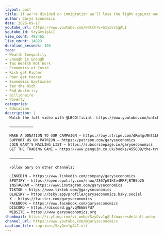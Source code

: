 ```yaml
---
layout: post
title: If we're divided on immigration we'll lose the fight against wealth inequality
author: Garys Economics
date: 2025-09-17
youtube_url: https://www.youtube.com/watch?v=SzyGvv1gALI
youtube_id: SzyGvv1gALI
view_count: 492465
like_count: 14023
duration_seconds: 106
tags:
- Wealth Inequality
- Enough is Enough
- Tax Wealth Not Work
- Economics of Covid
- Rich get Richer
- Poor get Poorer
- Economics Explained
- Tax the Rich
- End Austerity
- Billionaire
- Poverty
categories:
- Education
description: |
  Watch the full video with @LBCOfficial: https://www.youtube.com/watch?v=K7oPJ4U3SEs 
  
  –––––––––––
  
  MAKE A DONATION TO OUR CAMPAIGN – https://buy.stripe.com/dRm4gs9Nl1L6eqWbUydjO00
  SUPPORT US ON PATREON – https://patreon.com/garyseconomics
  JOIN GARY'S MAILING LIST – https://subscribepage.io/garyseconomics
  GET THE TRADING GAME – https://www.penguin.co.uk/books/455809/the-trading-game-by-stevenson-gary/9781802062731 
  
  –––––––––––
  
  Follow Gary on other channels:
  
  LINKEDIN – https://www.linkedin.com/company/garyseconomics
  SPOTIFY – https://open.spotify.com/show/2807p01KIe4RRFjRTB5o25
  INSTAGRAM – https://www.instagram.com/garyseconomics
  TIKTOK – https://www.tiktok.com/@garyseconomics
  BLUESKY – https://bsky.app/profile/garyseconomics.bsky.social
  X – https://twitter.com/garyseconomics
  FACEBOOK – https://www.facebook.com/garyseconomics
  DISCORD – https://discord.gg/vqME6WsPd7
  WEBSITE – https://www.garyseconomics.org
thumbnail: https://i.ytimg.com/vi_webp/SzyGvv1gALI/maxresdefault.webp
channel_url: https://www.youtube.com/@garyseconomics
caption_file: captions/SzyGvv1gALI.vtt
---
```


